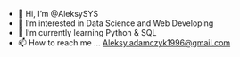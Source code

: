 - 👋 Hi, I’m @AleksySYS
- 👀 I’m interested in Data Science and Web Developing
- 🌱 I’m currently learning Python & SQL
- 📫 How to reach me ... Aleksy.adamczyk1996@gmail.com

<!---
AleksySYS/AleksySYS is a ✨ special ✨ repository because its `README.md` (this file) appears on your GitHub profile.
You can click the Preview link to take a look at your changes.
--->

